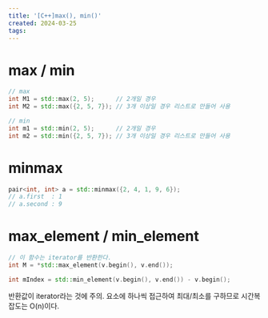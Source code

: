 ```yaml
---
title: '[C++]max(), min()'
created: 2024-03-25
tags:
---
```


# max / min
```cpp
// max
int M1 = std::max(2, 5);      // 2개일 경우
int M2 = std::max({2, 5, 7}); // 3개 이상일 경우 리스트로 만들어 사용

// min
int m1 = std::min(2, 5);      // 2개일 경우
int m2 = std::min({2, 5, 7}); // 3개 이상일 경우 리스트로 만들어 사용
```

# minmax
```cpp
pair<int, int> a = std::minmax({2, 4, 1, 9, 6});
// a.first  : 1
// a.second : 9
```

# max_element / min_element
```cpp
// 이 함수는 iterator를 반환한다.
int M = *std::max_element(v.begin(), v.end());

int mIndex = std::min_element(v.begin(), v.end()) - v.begin();
```
반환값이 iterator라는 것에 주의.
요소에 하나씩 접근하여 최대/최소를 구하므로 시간복잡도는 O(n)이다.